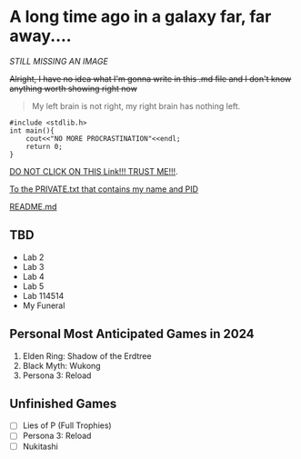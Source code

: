 # A long time ago in a galaxy far, far away....
_STILL MISSING AN IMAGE_

~~Alright, I have no idea what I'm gonna write in this .md file and I don't know anything worth showing right now~~

> My left brain is not right, my right brain has nothing left.

```
#include <stdlib.h>
int main(){
    cout<<"NO MORE PROCRASTINATION"<<endl;
    return 0;
}
```

[DO NOT CLICK ON THIS Link!!! TRUST ME!!!](https://www.youtube.com/watch?v=dQw4w9WgXcQ).

[To the PRIVATE.txt that contains my name and PID](PRIVATE.TXT)

[README.md](README.md)

## TBD
- Lab 2
- Lab 3
- Lab 4
- Lab 5
- Lab 114514
- My Funeral 

## Personal Most Anticipated Games in 2024
1. Elden Ring: Shadow of the Erdtree
2. Black Myth: Wukong
3. Persona 3: Reload

## Unfinished Games
- [ ] Lies of P (Full Trophies) 
- [ ] Persona 3: Reload
- [ ] Nukitashi